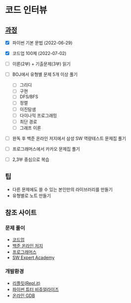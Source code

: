 # 코드 인터뷰

## [과정](http://www.yes24.com/Product/Goods/91433923)
- [x] 파이썬 기본 문법 (2022-06-29)
- [x] 코드업 100제 (2022-07-02)
- [ ] 이론(2부) + 기출문제(3부) 읽기
- [ ] BOJ에서 유형별 문제 5개 이상 풀기
    - [ ] 그리디
    - [ ] 구현
    - [ ] DFS/BFS
    - [ ] 정렬
    - [ ] 이진탐샘
    - [ ] 다이나믹 프로그래밍
    - [ ] 최단 경로
    - [ ] 그래프 이론
- [ ] 완독 후 백준 온라인 저지에서 삼성 SW 역량테스트 문제집 풀기
- [ ] 프로그래머스에서 카카오 문제집 풀기
- [ ] 2,3부 중심으로 복습


## 팁
* 다른 문제에도 쓸 수 있는 본인만의 라이브러리를 만들기
* 유형별로 노트 만들기

## 참조 사이트

### 문제 풀이
- [코드업](https://codeup.kr/)
- [백준 온라인 저지](https://www.acmicpc.net/)
- [프로그래머스](https://programmers.co.kr/learn/challenges/)
- [SW Expert Academy](https://swexpertacademy.com/main/main.do)

### 개발환경
- [리플릿(Repl.it)](https://replit.com/)
- [파이썬 튜터 비쥬얼라이즈](https://pythontutor.com/visualize.html)
- [온라인 GDB](https://www.onlinegdb.com/)